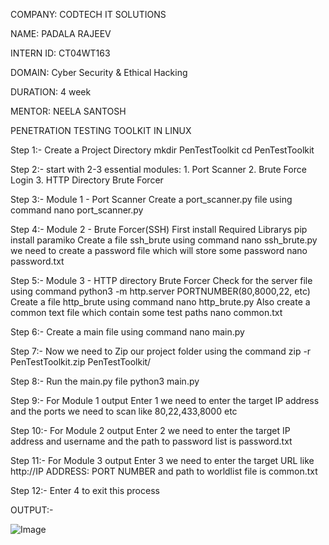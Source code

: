 COMPANY: CODTECH IT SOLUTIONS

NAME: PADALA RAJEEV

INTERN ID: CT04WT163

DOMAIN: Cyber Security & Ethical Hacking

DURATION: 4 week

MENTOR: NEELA SANTOSH

PENETRATION TESTING TOOLKIT IN LINUX

Step 1:-
        Create a Project Directory
            mkdir PenTestToolkit
            cd PenTestToolkit

Step 2:-
        start with 2-3 essential modules:
        1. Port Scanner
        2. Brute Force Login
        3. HTTP Directory Brute Forcer

Step 3:-
        Module 1 - Port Scanner
        Create a port_scanner.py file using command 
            nano port_scanner.py

Step 4:-
        Module 2 - Brute Forcer(SSH)
            First install Required Librarys
                pip install paramiko
            Create a file ssh_brute using command
                nano ssh_brute.py
            we need to create a password file which will store some password
                nano password.txt

Step 5:-
        Module 3 - HTTP directory Brute Forcer
            Check for the server file using command
                python3 -m http.server PORTNUMBER(80,8000,22, etc)
            Create a file http_brute using command
                nano http_brute.py
            Also create a common text file which contain some test paths
                nano common.txt

Step 6:-
        Create a main file using command
            nano main.py 

Step 7:- 
        Now we need to Zip our project folder using the command
            zip -r PenTestToolkit.zip PenTestToolkit/
            
Step 8:-
        Run the main.py file
            python3 main.py

Step 9:-
        For Module 1 output 
        Enter 1
        we need to enter the target IP address and the ports we need to scan like 80,22,433,8000 etc

Step 10:-
        For Module 2 output 
        Enter 2
        we need to enter the target IP address and username and the path to password list is password.txt

Step 11:-
        For Module 3 output
        Enter 3
        we need to enter the target URL like http://IP ADDRESS: PORT NUMBER
        and path to worldlist file is common.txt

Step 12:-
        Enter 4 to exit this process


OUTPUT:-

![Image](https://github.com/user-attachments/assets/b688af75-b255-4bf8-8790-b98da1ebe7af)